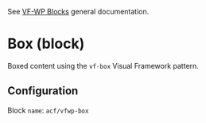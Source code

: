 See [VF-WP Blocks](/docs/blocks.md) general documentation.

# Box (block)

Boxed content using the `vf-box` Visual Framework pattern.

## Configuration

Block `name`: `acf/vfwp-box`
